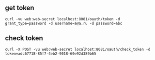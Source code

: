 ## get token
```curl -vu web:web-secret localhost:8081/oauth/token -d grant_type=password -d username=a@a.ru -d password=abc```

## check token
```curl -X POST -vu web:web-secret localhost:8081/oauth/check_token -d token=adc67718-85f7-4eb2-9018-60e92d389b65```